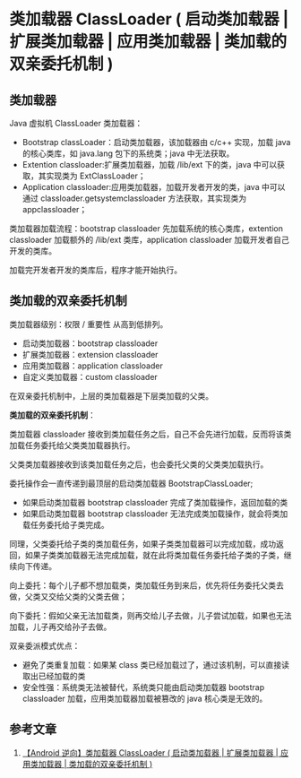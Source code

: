 # 类加载器 ClassLoader ( 启动类加载器 | 扩展类加载器 | 应用类加载器 | 类加载的双亲委托机制 )

## 类加载器

Java 虚拟机 ClassLoader 类加载器：

* Bootstrap classLoader：启动类加载器，该加载器由 c/c++ 实现，加载 java 的核心类库，如 java.lang 包下的系统类；java 中无法获取。
* Extention classloader:扩展类加载器，加载 /lib/ext 下的类，java 中可以获取，其实现类为 ExtClassLoader；
* Application classloader:应用类加载器，加载开发者开发的类，java 中可以通过 classloader.getsystemclassloader 方法获取，其实现类为 appclassloader；

类加载器加载流程：bootstrap classloader 先加载系统的核心类库，extention classloader 加载额外的 /lib/ext 类库，application classloader 加载开发者自己开发的类库。

加载完开发者开发的类库后，程序才能开始执行。

## 类加载的双亲委托机制

类加载器级别：权限 / 重要性 从高到低排列。

* 启动类加载器：bootstrap classloader
* 扩展类加载器：extension classloader
* 应用类加载器：application classloader
* 自定义类加载器：custom classloader

在双亲委托机制中，上层的类加载器是下层类加载的父类。

**类加载的双亲委托机制**：

类加载器 classloader 接收到类加载任务之后，自己不会先进行加载，反而将该类加载任务委托给父类类加载器执行。

父类类加载器接收到该类加载任务之后，也会委托父类的父类类加载执行。

委托操作会一直传递到最顶层的启动类加载器 BootstrapClassLoader;

* 如果启动类加载器 bootstrap classloader 完成了类加载操作，返回加载的类
* 如果启动类加载器 bootstrap classloader 无法完成类加载操作，就会将类加载任务委托给子类完成。

同理，父类委托给子类的类加载任务，如果子类类加载器可以完成加载，成功返回，如果子类类加载器无法完成加载，就在此将类加载任务委托给子类的子类，继续向下传递。

向上委托：每个儿子都不想加载类，类加载任务到来后，优先将任务委托父类去做，父类又交给父类的父类去做；

向下委托：假如父亲无法加载类，则再交给儿子去做，儿子尝试加载，如果也无法加载，儿子再交给孙子去做。

双亲委派模式优点：

* 避免了类重复加载：如果某 class 类已经加载过了，通过该机制，可以直接读取出已经加载的类
* 安全性强：系统类无法被替代，系统类只能由启动类加载器 bootstrap classloader 加载，应用类加载器加载被篡改的 java 核心类是无效的。

## 参考文章

1. [【Android 逆向】类加载器 ClassLoader ( 启动类加载器 | 扩展类加载器 | 应用类加载器 | 类加载的双亲委托机制 )](https://hanshuliang.blog.csdn.net/article/details/121758271)

